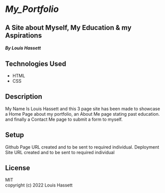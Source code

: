 # ***My_Portfolio***
## **A Site about Myself, My Education & my Aspirations** 
#### *By Louis Hassett*

## **Technologies Used**
- HTML
- CSS

## **Description**
My Name Is Louis Hassett and this 3 page site has been made to showcase a Home Page about my portfolio, an About Me page stating past education.
and finally a Contact Me page to submit a form to myself.
## **Setup**  
Github Page URL created and to be sent to required individual.
Deployment Site URL created and to be sent to required individual

## **License** 
MIT  
copyright (c) 2022 Louis Hassett
